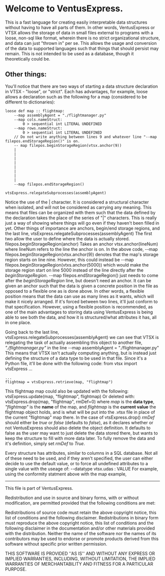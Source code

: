 # Welcome to VentusExpress.
This is a fast language for creating easily interpretable data structures without having to have all parts of them.
In other words, VentusExpress or VTSX allows the storage of data in small files external to programs with a loose, non-sql like format, wherein there is no strict organizational structure, and data can just "thrown in" per se. This allows the usage and conversion of the data to supported languages such that things that should persist may remain. This is not intended to be used as a database, though it theoretically could be.

## Other things:
You'll notice that there are two ways of starting a data structure declaration in VTSX - "loose", or "strict". Each has advantages, for example, loose allows a declaration such as the following for a map (considered to be different to dictionaries):

    loose def map :: flightmap:
        --map assemblyAgent = "./flightmanager.py"
        --map cols.nameStruct:
            0 > sequential int LITERAL UNDEFINED
        --map rows.nameStruct:
            0 > sequential int LITERAL UNDEFINED
        // Do not write anything between lines 9 and whatever line "--map filepos.endStorageRegion()" is on.
        -- map filepos.beginStorageRegion(vtsx.anchor(9))
        |
        |
        |
        |
        |
        |
        |
        |
        --map filepos.endStorageRegion()

    vtsExpress.relegateSubprocesses(assemblyAgent)

Notice the use of the | character. It is considered a structural character when isolated, and will not be considered as carrying any meaning. This means that files can be organized with them such that the data defined by the declaration takes the place of the series of "|" characters. This is really just a way of showing where things will go even if they haven't been filled in yet.
Other things of importance are anchors, begin/end storage regions, and the last line,
    vtsExpress.relegateSubprocesses(assemblyAgent)
The first two allow the user to define where the data is actually stored. 
    filepos.beginStorageRegion(anchor)
Takes an anchor 
    vtsx.anchor(lineNum)
where lineNum refers to the line the anchor is on. In the above code, 
    --map filepos.beginStorageRegion(vtsx.anchor(9))
denotes that the map's storage region starts on line nine. However, this could instead be
    --map filepos.beginStorageRegion(vtxs.anchor(5000))
which would make the storage region start on line 5000 instead of the line directly after the *beginStorageRegion*. 
    --map filepos.endStorageRegion()
just needs to come after the *beginStorageRegion* line, but doesn't need an anchor. It can be given an anchor such that the data is given a concrete position in the file as opposed to a flexible one as is done above. In other words, a flexible position means that the data can use as many lines as it wants, which will make it nicely arranged. If it's forced between two lines, it'll just conform to that specification. However, using a flexible position is recommended, as one of the main advantages to storing data using VentusExpress is being able to see both the data, and how it is structured/what attributes it has, all in one place.

Going back to the last line,
    vtsExpress.relegateSubprocesses(assemblyAgent)
we can see that VTSX is relegating the task of actually assembling this object to another file, *"./flightmanager.py"* in the line
    --map assemblyAgent = "./flightmanager.py"
This means that VTSX isn't actually computing anything, but is instead just defining the structure of a data type to be used in that file. Since it's a Python file, it'll be done with the following code:
    from vtsx import vtsExpress
    ...

    ...
    flightmap = vtsExpress.retrieve(map, "flightmap")
This flightmap map could also be updated with the following:
    vtsExpress.update(map, "flightmap", flightmap)
Or deleted with:
    vtsExpress.drop(map, "flightmap", rmDef=0)
where *map* is the **data type**, *"flightmap"* is the **name** of the map, and *flightmap* is the **current value** the flightmap object holds, and is what will be put into the .vtsx file in place of the current "flightmap" map there. In the case of 
    vtsExpress.drop()
*rmDef* should either be *true* or *false* (defaults to *false*), as it declares whether or not VentusExpress should also delete the object definition. It defaults to false as the user may want to just delete the data stored there, but wants to keep the structure to fill with more data later. To fully remove the data and it's definition, simply set *rmDef* to *True*.


Every structure has attributes, similar to columns in a SQL database. Not all of these need to be used, and if they aren't specified, the user can either decide to use the default value, or to force all undefined attributes to a single value with the useage of:
    --datatype vtsx.udas : VALUE
For example, using the conformity statment above with the map example, 

----------------
This file is part of VentusExpress.

Redistribution and use in source and binary forms, with or without modification, are permitted provided that the following conditions are met:

Redistributions of source code must retain the above copyright notice, this list of conditions and the following disclaimer.
Redistributions in binary form must reproduce the above copyright notice, this list of conditions and the following disclaimer in the documentation and/or other materials provided with the distribution.
Neither the name of the software nor the names of its contributors may be used to endorse or promote products derived from this software without specific prior written permission.

THIS SOFTWARE IS PROVIDED ''AS IS'' AND WITHOUT ANY EXPRESS OR IMPLIED WARRANTIES, INCLUDING, WITHOUT LIMITATION, THE IMPLIED WARRANTIES OF MERCHANTABILITY AND FITNESS FOR A PARTICULAR PURPOSE.
